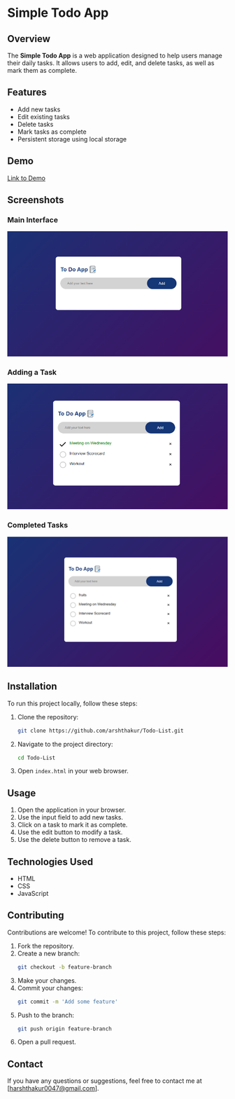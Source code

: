 # Simple Todo App

## Overview

The **Simple Todo App** is a web application designed to help users manage their daily tasks. It allows users to add, edit, and delete tasks, as well as mark them as complete.

## Features

- Add new tasks
- Edit existing tasks
- Delete tasks
- Mark tasks as complete
- Persistent storage using local storage

## Demo

[Link to Demo](http://192.168.1.9:63239/index.html)

## Screenshots

### Main Interface

![Main Interface](screenshots/Screenshot1.png)

### Adding a Task

![Adding a Task](screenshots/Screenshot2.png)

### Completed Tasks

![Completed Tasks](screenshots/Screenshot3.png)

## Installation

To run this project locally, follow these steps:

1. Clone the repository:
   ```bash
   git clone https://github.com/arshthakur/Todo-List.git
   ```
2. Navigate to the project directory:
   ```bash
   cd Todo-List
   ```
3. Open `index.html` in your web browser.

## Usage

1. Open the application in your browser.
2. Use the input field to add new tasks.
3. Click on a task to mark it as complete.
4. Use the edit button to modify a task.
5. Use the delete button to remove a task.

## Technologies Used

- HTML
- CSS
- JavaScript

## Contributing

Contributions are welcome! To contribute to this project, follow these steps:

1. Fork the repository.
2. Create a new branch:
   ```bash
   git checkout -b feature-branch
   ```
3. Make your changes.
4. Commit your changes:
   ```bash
   git commit -m 'Add some feature'
   ```
5. Push to the branch:
   ```bash
   git push origin feature-branch
   ```
6. Open a pull request.

## Contact

If you have any questions or suggestions, feel free to contact me at [harshthakur0047@gmail.com].
